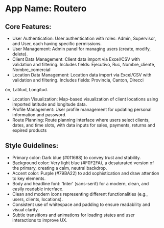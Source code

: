 # **App Name**: Routero

## Core Features:

- User Authentication: User authentication with roles: Admin, Supervisor, and User, each having specific permissions.
- User Management: Admin panel for managing users (create, modify, delete).
- Client Data Management: Client data import via Excel/CSV with validation and filtering. Includes fields: Ejecutivo, Ruc, Nombre_cliente, Nombre_comercial
- Location Data Management: Location data import via Excel/CSV with validation and filtering. Includes fields: Provincia, Canton, Direcci



ón, Latitud, Longitud.
- Location Visualization: Map-based visualization of client locations using imported latitude and longitude data.
- Profile Management: User profile management for updating personal information and password.
- Route Planning: Route planning interface where users select clients, dates, and time slots, with data inputs for sales, payments, returns and expired products

## Style Guidelines:

- Primary color: Dark blue (#011688) to convey trust and stability.
- Background color: Very light blue (#F0F2FA), a desaturated version of the primary, creating a calm, neutral backdrop.
- Accent color: Purple (#79BA22) to add sophistication and draw attention to key elements.
- Body and headline font: 'Inter' (sans-serif) for a modern, clean, and easily readable interface.
- Clean and modern icons representing different functionalities (e.g., users, clients, locations).
- Consistent use of whitespace and padding to ensure readability and visual clarity.
- Subtle transitions and animations for loading states and user interactions to improve UX.